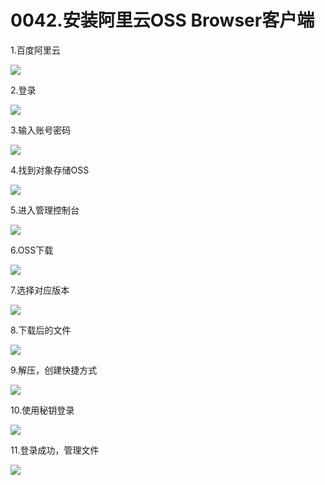 # 0042.安装阿里云OSS Browser客户端

1.百度阿里云

![](https://my-markdown-picgo.oss-cn-shenzhen.aliyuncs.com/img/20200419101505.png)

2.登录

![](https://my-markdown-picgo.oss-cn-shenzhen.aliyuncs.com/img/20200419101517.png)

3.输入账号密码

![](https://my-markdown-picgo.oss-cn-shenzhen.aliyuncs.com/img/20200419101531.png)

4.找到对象存储OSS

![](https://my-markdown-picgo.oss-cn-shenzhen.aliyuncs.com/img/20200419101546.png)

5.进入管理控制台

![](https://my-markdown-picgo.oss-cn-shenzhen.aliyuncs.com/img/20200419101607.png)

6.OSS下载

![](https://my-markdown-picgo.oss-cn-shenzhen.aliyuncs.com/img/20200419101620.png)

7.选择对应版本

![](https://my-markdown-picgo.oss-cn-shenzhen.aliyuncs.com/img/20200419101635.png)

8.下载后的文件

![](https://my-markdown-picgo.oss-cn-shenzhen.aliyuncs.com/img/20200419101653.png)

9.解压，创建快捷方式

![](https://my-markdown-picgo.oss-cn-shenzhen.aliyuncs.com/img/20200419101707.png)

10.使用秘钥登录

![](https://my-markdown-picgo.oss-cn-shenzhen.aliyuncs.com/img/20200419101726.png)

11.登录成功，管理文件

![](https://my-markdown-picgo.oss-cn-shenzhen.aliyuncs.com/img/20200419101741.png)
